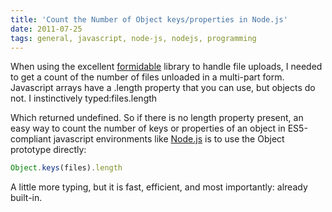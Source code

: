 ```yaml
---
title: 'Count the Number of Object keys/properties in Node.js'
date: 2011-07-25
tags: general, javascript, node-js, nodejs, programming
---
```


When using the excellent
[formidable](https://github.com/felixge/node-formidable) library to handle file
uploads, I needed to get a count of the number of files unloaded in a
multi-part form. Javascript arrays have a .length property that you can use,
  but objects do not. I instinctively typed:files.length

Which returned undefined. So if there is no length property present, an easy
way to count the number of keys or properties of an object in ES5-compliant
javascript environments like [Node.js](http://nodejs.org) is to use the Object
prototype directly:

```javascript
Object.keys(files).length
```

A little more typing, but it is fast, efficient, and most importantly: already built-in.
